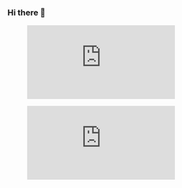### Hi there 👋
<div>
<figure><embed src="https://wakatime.com/share/@018d5c9c-c020-49f9-96a9-ac54a2bd8a54/f6b64580-da07-476d-bde0-0c1af85078db.svg"></embed></figure>
  <figure><embed src="https://wakatime.com/share/@018d5c9c-c020-49f9-96a9-ac54a2bd8a54/e6b46a86-9141-4440-bbc5-4894af0d9b47.svg"></embed></figure>
</div>

<!--
**pmannion2/pmannion2** is a ✨ _special_ ✨ repository because its `README.md` (this file) appears on your GitHub profile.

Here are some ideas to get you started:

- 🔭 I’m currently working on ...
- 🌱 I’m currently learning ...
- 👯 I’m looking to collaborate on ...
- 🤔 I’m looking for help with ...
- 💬 Ask me about ...
- 📫 How to reach me: ...
- 😄 Pronouns: ...
- ⚡ Fun fact: ...
-->
